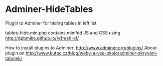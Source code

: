 # Adminer-HideTables
Plugin to Adminer for hiding tables in left list

tables-hide.min.php contains minifed JS and CSS using http://gpbmike.github.io/refresh-sf/


How to install plugins to Adminer: http://www.adminer.org/plugins/
About plugin on http://www.kutac.cz/blog/weby-a-vse-okolo/adminer-skryvani-tabulek/
